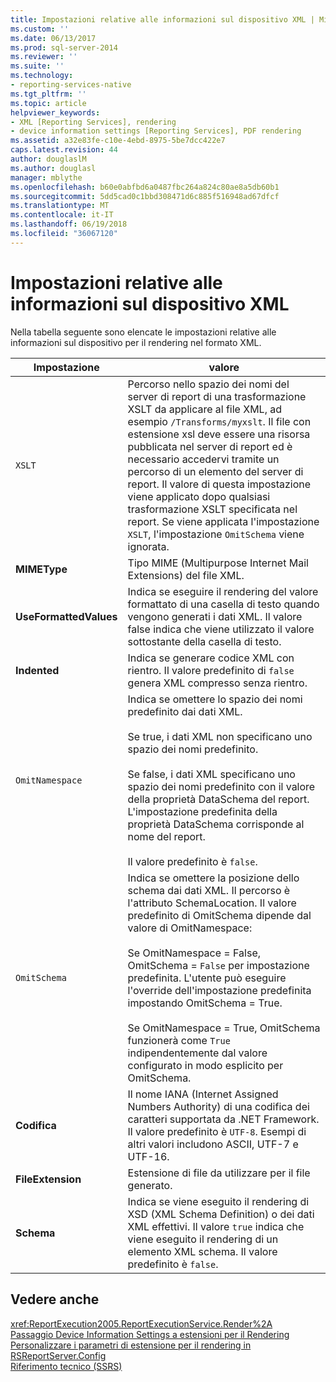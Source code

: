 ```yaml
---
title: Impostazioni relative alle informazioni sul dispositivo XML | Microsoft Docs
ms.custom: ''
ms.date: 06/13/2017
ms.prod: sql-server-2014
ms.reviewer: ''
ms.suite: ''
ms.technology:
- reporting-services-native
ms.tgt_pltfrm: ''
ms.topic: article
helpviewer_keywords:
- XML [Reporting Services], rendering
- device information settings [Reporting Services], PDF rendering
ms.assetid: a32e83fe-c10e-4ebd-8975-5be7dcc422e7
caps.latest.revision: 44
author: douglaslM
ms.author: douglasl
manager: mblythe
ms.openlocfilehash: b60e0abfbd6a0487fbc264a824c80ae8a5db60b1
ms.sourcegitcommit: 5dd5cad0c1bbd308471d6c885f516948ad67dfcf
ms.translationtype: MT
ms.contentlocale: it-IT
ms.lasthandoff: 06/19/2018
ms.locfileid: "36067120"
---
```

# <a name="xml-device-information-settings"></a>Impostazioni relative alle informazioni sul dispositivo XML
  Nella tabella seguente sono elencate le impostazioni relative alle informazioni sul dispositivo per il rendering nel formato XML.  
  
|Impostazione|valore|  
|-------------|-----------|  
|`XSLT`|Percorso nello spazio dei nomi del server di report di una trasformazione XSLT da applicare al file XML, ad esempio `/Transforms/myxslt`. Il file con estensione xsl deve essere una risorsa pubblicata nel server di report ed è necessario accedervi tramite un percorso di un elemento del server di report. Il valore di questa impostazione viene applicato dopo qualsiasi trasformazione XSLT specificata nel report. Se viene applicata l'impostazione `XSLT`, l'impostazione `OmitSchema` viene ignorata.|  
|**MIMEType**|Tipo MIME (Multipurpose Internet Mail Extensions) del file XML.|  
|**UseFormattedValues**|Indica se eseguire il rendering del valore formattato di una casella di testo quando vengono generati i dati XML. Il valore false indica che viene utilizzato il valore sottostante della casella di testo.|  
|**Indented**|Indica se generare codice XML con rientro. Il valore predefinito di `false` genera XML compresso senza rientro.|  
|`OmitNamespace`|Indica se omettere lo spazio dei nomi predefinito dai dati XML.<br /><br /> Se true, i dati XML non specificano uno spazio dei nomi predefinito.<br /><br /> Se false, i dati XML specificano uno spazio dei nomi predefinito con il valore della proprietà DataSchema del report. L'impostazione predefinita della proprietà DataSchema corrisponde al nome del report.<br /><br /> Il valore predefinito è `false`.|  
|`OmitSchema`|Indica se omettere la posizione dello schema dai dati XML. Il percorso è l'attributo SchemaLocation. Il valore predefinito di OmitSchema dipende dal valore di OmitNamespace:<br /><br /> Se OmitNamespace = False, OmitSchema = `False` per impostazione predefinita. L'utente può eseguire l'override dell'impostazione predefinita impostando OmitSchema = True.<br /><br /> Se OmitNamespace = True, OmitSchema funzionerà come `True` indipendentemente dal valore configurato in modo esplicito per OmitSchema.|  
|**Codifica**|Il nome IANA (Internet Assigned Numbers Authority) di una codifica dei caratteri supportata da .NET Framework. Il valore predefinito è `UTF-8`. Esempi di altri valori includono ASCII, UTF-7 e UTF-16.|  
|**FileExtension**|Estensione di file da utilizzare per il file generato.|  
|**Schema**|Indica se viene eseguito il rendering di XSD (XML Schema Definition) o dei dati XML effettivi. Il valore `true` indica che viene eseguito il rendering di un elemento XML schema. Il valore predefinito è `false`.|  
  
## <a name="see-also"></a>Vedere anche  
 <xref:ReportExecution2005.ReportExecutionService.Render%2A>   
 [Passaggio Device Information Settings a estensioni per il Rendering](report-server-web-service/net-framework/passing-device-information-settings-to-rendering-extensions.md)   
 [Personalizzare i parametri di estensione per il rendering in RSReportServer.Config](customize-rendering-extension-parameters-in-rsreportserver-config.md)   
 [Riferimento tecnico &#40;SSRS&#41;](../../2014/reporting-services/technical-reference-ssrs.md)  
  
  